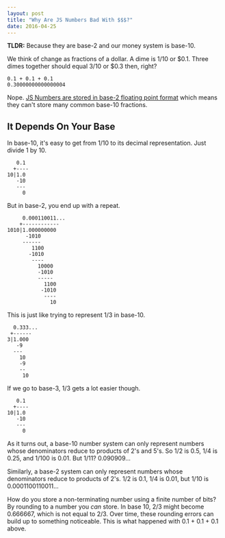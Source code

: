 ```yaml
---
layout: post
title: "Why Are JS Numbers Bad With $$$?"
date: 2016-04-25
---
```


__TLDR:__ Because they are base-2 and our money system is base-10.

We think of change as fractions of a dollar.
A dime is 1/10 or $0.1.
Three dimes together should equal 3/10 or $0.3 then, right?

```
0.1 + 0.1 + 0.1
0.30000000000000004
```

Nope. [JS Numbers are stored in base-2 floating point format](http://www.ecma-international.org/ecma-262/6.0/index.html#sec-terms-and-definitions-number-value) which means they can't store many common base-10 fractions.

## It Depends On Your Base ##

In base-10, it's easy to get from 1/10 to its decimal representation.
Just divide 1 by 10.

```
   0.1
  +----
10|1.0
   -10
   ---
     0
```

But in base-2, you end up with a repeat.

```
     0.000110011...
    +------------
1010|1.000000000
      -1010
     ------
        1100
       -1010
        ----
          10000
          -1010
          -----
            1100
           -1010
            ----
              10
```

This is just like trying to represent 1/3 in base-10.

```
  0.333...
 +------
3|1.000
   -9
  ---
    10
    -9
    --
     10
```

If we go to base-3, 1/3 gets a lot easier though.

```
   0.1
  +----
10|1.0
   -10
   ---
     0
```

As it turns out, a base-10 number system can only represent numbers whose denominators reduce to products of 2's and 5's. So 1/2 is 0.5, 1/4 is 0.25, and 1/100 is 0.01. But 1/11? 0.090909...

Similarly, a base-2 system can only represent numbers whose denominators reduce to products of 2's. 1/2 is 0.1, 1/4 is 0.01, but 1/10 is 0.0001100110011...

How do you store a non-terminating number using a finite number of bits? By rounding to a number you _can_ store. In base 10, 2/3 might become 0.666667, which is not equal to 2/3.
Over time, these rounding errors can build up to something noticeable.
This is what happened with 0.1 + 0.1 + 0.1 above.
